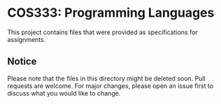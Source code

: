 # COS333: Programming Languages

This project contains files that were provided as specifications for assignments. 

## Notice

Please note that the files in this directory might be deleted soon. Pull requests are welcome. For major changes, please open an issue first to discuss what you would like to change.